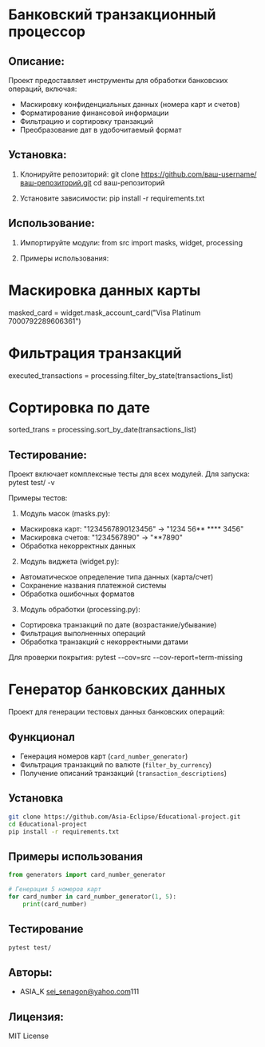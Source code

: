 # Банковский транзакционный процессор

## Описание:
Проект предоставляет инструменты для обработки банковских операций, включая:
- Маскировку конфиденциальных данных (номера карт и счетов)
- Форматирование финансовой информации
- Фильтрацию и сортировку транзакций
- Преобразование дат в удобочитаемый формат

## Установка:
1. Клонируйте репозиторий:
git clone https://github.com/ваш-username/ваш-репозиторий.git
cd ваш-репозиторий

2. Установите зависимости:
pip install -r requirements.txt

## Использование:
1. Импортируйте модули:
from src import masks, widget, processing

2. Примеры использования:
# Маскировка данных карты
masked_card = widget.mask_account_card("Visa Platinum 7000792289606361")

# Фильтрация транзакций
executed_transactions = processing.filter_by_state(transactions_list)

# Сортировка по дате
sorted_trans = processing.sort_by_date(transactions_list)

## Тестирование:
Проект включает комплексные тесты для всех модулей. Для запуска:
pytest test/ -v

Примеры тестов:
1. Модуль масок (masks.py):
- Маскировка карт: "1234567890123456" → "1234 56** **** 3456"
- Маскировка счетов: "1234567890" → "**7890"
- Обработка некорректных данных

2. Модуль виджета (widget.py):
- Автоматическое определение типа данных (карта/счет)
- Сохранение названия платежной системы
- Обработка ошибочных форматов

3. Модуль обработки (processing.py):
- Сортировка транзакций по дате (возрастание/убывание)
- Фильтрация выполненных операций
- Обработка транзакций с некорректными датами

Для проверки покрытия:
pytest --cov=src --cov-report=term-missing

# Генератор банковских данных


Проект для генерации тестовых данных банковских операций:

## Функционал
- Генерация номеров карт (`card_number_generator`)
- Фильтрация транзакций по валюте (`filter_by_currency`)
- Получение описаний транзакций (`transaction_descriptions`)

## Установка
```bash
git clone https://github.com/Asia-Eclipse/Educational-project.git
cd Educational-project
pip install -r requirements.txt
```

## Примеры использования
```python
from generators import card_number_generator

# Генерация 5 номеров карт
for card_number in card_number_generator(1, 5):
    print(card_number)
```

## Тестирование
```bash
pytest test/
```

## Авторы:
- ASIA_K <sei_senagon@yahoo.com>111

## Лицензия:
MIT License